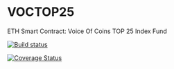 # VOCTOP25
ETH Smart Contract: Voice Of Coins TOP 25 Index Fund

<a href='https://travis-ci.org/VoiceOfCoins/VOCTOP25?branch=master'><img src='https://travis-ci.org/VoiceOfCoins/VOCTOP25.svg?branch=master' alt='Build status' /></a>


<a href='https://coveralls.io/github/VoiceOfCoins/VOCTOP25?branch=master'><img src='https://coveralls.io/repos/github/VoiceOfCoins/VOCTOP25/badge.svg?branch=master' alt='Coverage Status' /></a>

